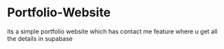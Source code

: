 # Portfolio-Website
its a simple portfolio website which has contact me feature where u get all the details in supabase
